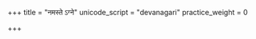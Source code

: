 +++
title = "नमस्ते ऽग्ने"
unicode_script = "devanagari"
practice_weight = 0

+++
<div class="js_include" url="/vedAH/sAma/paravastu-saama/devaH/agniH/namas_te_agne/"  newLevelForH1="1" includeTitle="false"> </div>